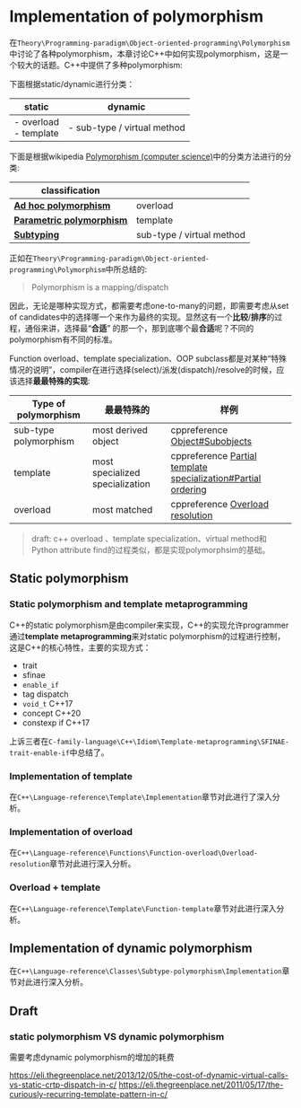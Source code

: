 # Implementation of polymorphism

在`Theory\Programming-paradigm\Object-oriented-programming\Polymorphism`中讨论了各种polymorphism，本章讨论C++中如何实现polymorphism，这是一个较大的话题。C++中提供了多种polymorphism:

下面根据static/dynamic进行分类：

| static                    | dynamic                     |
| ------------------------- | --------------------------- |
| - overload <br>- template | - sub-type / virtual method |

下面是根据wikipedia [Polymorphism (computer science)](https://en.wikipedia.org/wiki/Polymorphism_(computer_science))中的分类方法进行的分类: 

| classification                                               |                           |
| ------------------------------------------------------------ | ------------------------- |
| [**Ad hoc polymorphism**](https://en.wikipedia.org/wiki/Ad_hoc_polymorphism) | overload                  |
| [**Parametric polymorphism**](https://en.wikipedia.org/wiki/Parametric_polymorphism) | template                  |
| [**Subtyping**](https://en.wikipedia.org/wiki/Subtyping)     | sub-type / virtual method |

正如在`Theory\Programming-paradigm\Object-oriented-programming\Polymorphism`中所总结的:

> Polymorphism is a mapping/dispatch

因此，无论是哪种实现方式，都需要考虑one-to-many的问题，即需要考虑从set  of candidates中的选择哪一个来作为最终的实现。显然这有一个**比较**/**排序**的过程，通俗来讲，选择最“**合适**” 的那一个，那到底哪个最**合适**呢？不同的polymorphism有不同的标准。

Function overload、template specialization、OOP subclass都是对某种“特殊情况的说明”，compiler在进行选择(select)/派发(dispatch)/resolve的时候，应该选择**最最特殊的实现**: 

| Type of polymorphism  | 最最特殊的                      | 样例                                                         |
| --------------------- | ------------------------------- | ------------------------------------------------------------ |
| sub-type polymorphism | most derived object             | cppreference [Object#Subobjects](https://en.cppreference.com/w/cpp/language/object#Subobjects) |
| template              | most specialized specialization | cppreference [Partial template specialization#Partial ordering](https://en.cppreference.com/w/cpp/language/partial_specialization#Partial_ordering) |
| overload              | most matched                    | cppreference [Overload resolution](https://en.cppreference.com/w/cpp/language/overload_resolution) |

> draft: c++ overload 、template specialization、virtual method和Python attribute find的过程类似，都是实现polymorphsim的基础。

## Static polymorphism

### Static polymorphism and template metaprogramming

C++的static polymorphism是由compiler来实现，C++的实现允许programmer通过**template metaprogramming**来对static polymorphism的过程进行控制，这是C++的核心特性，主要的实现方式：

- trait
- sfinae
- `enable_if`
- tag dispatch
- `void_t` C++17
- concept C++20
- constexp if C++17

上诉三者在`C-family-language\C++\Idiom\Template-metaprogramming\SFINAE-trait-enable-if`中总结了。

### Implementation of template

在`C++\Language-reference\Template\Implementation`章节对此进行了深入分析。



### Implementation of overload 

在`C++\Language-reference\Functions\Function-overload\Overload-resolution`章节对此进行深入分析。

### Overload + template

在`C++\Language-reference\Template\Function-template`章节对此进行深入分析。

## Implementation of dynamic polymorphism



在`C++\Language-reference\Classes\Subtype-polymorphism\Implementation`章节对此进行深入分析。



## Draft

### static polymorphism VS dynamic polymorphism 

需要考虑dynamic polymorphism的增加的耗费

https://eli.thegreenplace.net/2013/12/05/the-cost-of-dynamic-virtual-calls-vs-static-crtp-dispatch-in-c/
https://eli.thegreenplace.net/2011/05/17/the-curiously-recurring-template-pattern-in-c/